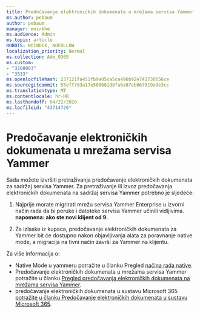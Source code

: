 ```yaml
---
title: Predočavanje elektroničkih dokumenata u mrežama servisa Yammer
ms.author: pebaum
author: pebaum
manager: mnirkhe
ms.audience: Admin
ms.topic: article
ROBOTS: NOINDEX, NOFOLLOW
localization_priority: Normal
ms.collection: Adm_O365
ms.custom:
- "3200003"
- "3533"
ms.openlocfilehash: 237121fa451fb9a05ca5ca496b92e743730656ce
ms.sourcegitcommit: 55eff703a17e500681d8fa6a87eb067019ade3cc
ms.translationtype: MT
ms.contentlocale: hr-HR
ms.lasthandoff: 04/22/2020
ms.locfileid: "43714726"
---
```

# <a name="ediscovery-in-yammer-networks"></a>Predočavanje elektroničkih dokumenata u mrežama servisa Yammer

Sada možete izvršiti pretraživanja predočavanje elektroničkih dokumenata za sadržaj servisa Yammer.  Za pretraživanje ili izvoz predočavanja elektroničkih dokumenata na sadržaj servisa Yammer potrebno je sljedeće:

1. Najprije morate migrirati mrežu servisa Yammer Enterprise u izvorni način rada da bi poruke i datoteke servisa Yammer učinili vidljivima. **napomena: ako ste novi klijent od 9.**

2. Za izlaske iz kupaca, predočavanje elektroničkih dokumenata za Yammer bit će dostupno nakon objavljivanja alata za poravnanje native mode, a migracija na tivni način završi za Yammer na klijentu.

Za više informacija o:

- Native Mode u yammeru potražite u članku Pregled [načina rada native](https://docs.microsoft.com/yammer/configure-your-yammer-network/overview-native-mode).
- Predočavanje elektroničkih dokumenata u mrežama servisa Yammer potražite u članku [Pregled predočavanja elektroničkih dokumenata na mrežama servisa Yammer](https://docs.microsoft.com/yammer/manage-security-and-compliance/overview-of-ediscovery).
- predočavanje elektroničkih dokumenata u sustavu Microsoft 365 [potražite u članku Predočavanje elektroničkih dokumenata u sustavu Microsoft 365](https://docs.microsoft.com/microsoft-365/compliance/ediscovery).
